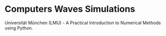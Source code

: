 # Computers Waves Simulations
Universität München (LMU) - A Practical Introduction to Numerical Methods using Python.
